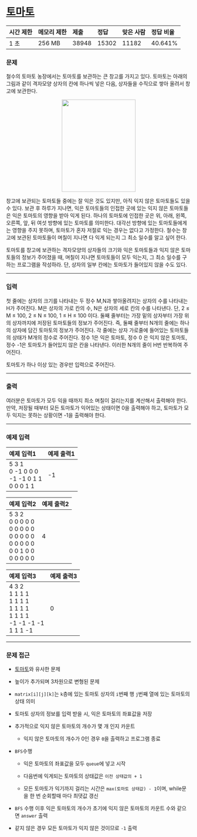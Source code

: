 # [토마토](https://www.acmicpc.net/problem/7569)

<div align = center>

| 시간 제한 | 메모리 제한 | 제출  | 정답  | 맞은 사람 | 정답 비율 |
| :-------- | :---------- | :---- | :---- | :-------- | :-------- |
| 1 초      | 256 MB      | 38948 | 15302 | 11182     | 40.641%   |

</div>

### 문제

철수의 토마토 농장에서는 토마토를 보관하는 큰 창고를 가지고 있다. 토마토는 아래의 그림과 같이 격자모양 상자의 칸에 하나씩 넣은 다음, 상자들을 수직으로 쌓아 올려서 창고에 보관한다.

<div align = center>
  <img src="https://upload.acmicpc.net/c3f3343d-c291-40a9-9fe3-59f792a8cae9/-/preview/" width="201", height="252"/>
</div>

창고에 보관되는 토마토들 중에는 잘 익은 것도 있지만, 아직 익지 않은 토마토들도 있을 수 있다. 보관 후 하루가 지나면, 익은 토마토들의 인접한 곳에 있는 익지 않은 토마토들은 익은 토마토의 영향을 받아 익게 된다. 하나의 토마토에 인접한 곳은 위, 아래, 왼쪽, 오른쪽, 앞, 뒤 여섯 방향에 있는 토마토를 의미한다. 대각선 방향에 있는 토마토들에게는 영향을 주지 못하며, 토마토가 혼자 저절로 익는 경우는 없다고 가정한다. 철수는 창고에 보관된 토마토들이 며칠이 지나면 다 익게 되는지 그 최소 일수를 알고 싶어 한다.

토마토를 창고에 보관하는 격자모양의 상자들의 크기와 익은 토마토들과 익지 않은 토마토들의 정보가 주어졌을 때, 며칠이 지나면 토마토들이 모두 익는지, 그 최소 일수를 구하는 프로그램을 작성하라. 단, 상자의 일부 칸에는 토마토가 들어있지 않을 수도 있다.

---

### 입력

첫 줄에는 상자의 크기를 나타내는 두 정수 M,N과 쌓아올려지는 상자의 수를 나타내는 H가 주어진다. M은 상자의 가로 칸의 수, N은 상자의 세로 칸의 수를 나타낸다. 단, 2 ≤ M ≤ 100, 2 ≤ N ≤ 100, 1 ≤ H ≤ 100 이다. 둘째 줄부터는 가장 밑의 상자부터 가장 위의 상자까지에 저장된 토마토들의 정보가 주어진다. 즉, 둘째 줄부터 N개의 줄에는 하나의 상자에 담긴 토마토의 정보가 주어진다. 각 줄에는 상자 가로줄에 들어있는 토마토들의 상태가 M개의 정수로 주어진다. 정수 1은 익은 토마토, 정수 0 은 익지 않은 토마토, 정수 -1은 토마토가 들어있지 않은 칸을 나타낸다. 이러한 N개의 줄이 H번 반복하여 주어진다.

토마토가 하나 이상 있는 경우만 입력으로 주어진다.

---

### 출력

여러분은 토마토가 모두 익을 때까지 최소 며칠이 걸리는지를 계산해서 출력해야 한다. 만약, 저장될 때부터 모든 토마토가 익어있는 상태이면 0을 출력해야 하고, 토마토가 모두 익지는 못하는 상황이면 -1을 출력해야 한다.

---

### 예제 입력

| 예제 입력1                                         | 예제 출력1 |
| :------------------------------------------------- | :--------- |
| 5 3 1<br/>0 -1 0 0 0<br/>-1 -1 0 1 1<br/>0 0 0 1 1 | -1         |

| 예제 입력2                                                                                | 예제 출력2 |
| :---------------------------------------------------------------------------------------- | :--------- |
| 5 3 2<br/>0 0 0 0 0<br/>0 0 0 0 0<br/>0 0 0 0 0<br/>0 0 0 0 0<br/>0 0 1 0 0<br/>0 0 0 0 0 | 4          |

| 예제 입력3                                                                         | 예제 출력3 |
| :--------------------------------------------------------------------------------- | :--------- |
| 4 3 2<br/>1 1 1 1<br/>1 1 1 1<br/>1 1 1 1<br/>1 1 1 1<br/>-1 -1 -1 -1<br/>1 1 1 -1 | 0          |

---

### 문제 접근

  - [토마토](https://github.com/firemancha/Algorithm/tree/main/Baekjoon/Graph/%5B7576%5D%ED%86%A0%EB%A7%88%ED%86%A0)와 유사한 문제

  - 높이가 추가되며 3차원으로 변형된 문제

  - `matrix[i][j][k]`는 `k`층에 있는 토마토 상자의 `i`번째 행 `j`번째 열에 있는 토마토의 상태 의미

  - 토마토 상자의 정보를 입력 받을 시, 익은 토마토의 좌표값을 저장

  - 추가적으로 익지 않은 토마토의 개수가 몇 개 인지 카운트

    - 익지 않은 토마토의 개수가 0인 경우 `0`을 출력하고 프로그램 종료

  - `BFS`수행

    - 익은 토마토의 좌표값을 모두 `queue`에 넣고 시작

    - 다음번에 익게되는 토마토의 상태값은 `이전 상태값의 + 1`

    - 모든 토마토가 익기까지 걸리는 시간은 `max(토마토 상태값) - 1`이며, while문을 한 번 순회할때 마다 최댓값 갱신

  - `BFS` 수행 이후 익은 토마토의 개수가 초기에 익지 않은 토마토의 카운트 수와 같으면 `answer` 출력

  - 같지 않은 경우 모든 토마토가 익지 않은 것이므로 `-1` 출력